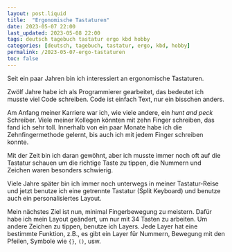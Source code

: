```yaml
---
layout: post.liquid
title:  "Ergonomische Tastaturen"
date: 2023-05-07 22:00
last_updated: 2023-05-08 22:00
tags: deutsch tagebuch tastatur ergo kbd hobby
categories: [deutsch, tagebuch, tastatur, ergo, kbd, hobby]
permalink: /2023-05-07-ergo-tastaturen
toc: false
---
```


Seit ein paar Jahren bin ich interessiert an ergonomische Tastaturen.

Zwölf Jahre habe ich als Programmierer gearbeitet, das bedeutet ich
musste viel Code schreiben. Code ist einfach Text, nur ein bisschen
anders.

Am Anfang meiner Karriere war ich, wie viele andere, ein *hunt and
peck* Schreiber. Viele meiner Kollegen könnten mit zehn Finger
schreiben, das fand ich sehr toll. Innerhalb von ein paar Monate habe
ich die Zehnfingermethode gelernt, bis auch ich mit jedem Finger
schreiben konnte.

Mit der Zeit bin ich daran gewöhnt, aber ich musste immer noch oft auf
die Tastatur schauen um die richtige Taste zu tippen, die Nummern und
Zeichen waren besonders schwierig.

Viele Jahre später bin ich immer noch unterwegs in meiner
Tastatur-Reise und jetzt benutze ich eine getrennte Tastatur (Split
Keyboard) und benutze auch ein personalisiertes Layout.

Mein nächstes Ziel ist nun, minimal Fingerbewegung zu meistern. Dafür
habe ich mein Layout geändert, um nur mit 34 Tasten zu arbeiten. Um
andere Zeichen zu tippen, benutze ich Layers. Jede Layer hat eine
bestimmte Funktion, z.B., es gibt ein Layer für Nummern, Bewegung mit
den Pfeilen, Symbole wie `{}`, `()`, usw.

